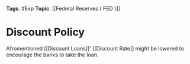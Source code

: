 
**Tags**: #Exp 
**Topic**: [[Federal Reserves ( FED )]]

# Discount Policy

Afromentioned [[Discount Loans]]' [[Discount Rate]] might be lowered to encourage the banks to take the loan.
